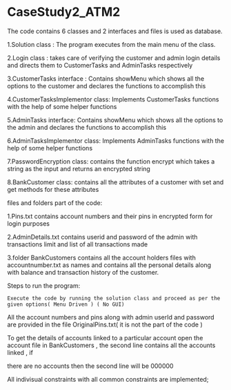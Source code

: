 # CaseStudy2_ATM2
The code contains 6 classes and 2 interfaces and files is used as database.


  1.Solution class : The program executes from the main menu of the class.
  
  2.Login class : takes care of verifying the customer and admin login details and directs them to CustomerTasks and AdminTasks respectively
  
  3.CustomerTasks interface : Contains showMenu which shows all the options to the customer and declares the functions to accomplish this
  
  4.CustomerTasksImplementor class: Implements CustomerTasks functions with the help of some helper functions
  
  5.AdminTasks interface: Contains showMenu which shows all the options to the admin and declares the functions to accomplish this
  
  6.AdminTasksImplementor class: Implements AdminTasks functions with the help of some helper functions
  
  7.PasswordEncryption class: contains the function encrypt which takes a string as the input and returns an encrypted string
  
  8.BankCustomer class: contains all the attributes of a customer with set and get methods for these attributes
  
  
  files and folders part of the code:
  
  1.Pins.txt contains account numbers and their pins in encrypted form for login purposes
  
  2.AdminDetails.txt contains userid and password of the admin with transactions limit and list of all transactions made
  
  3.folder BankCustomers contains all the account holders files with accountnumber.txt as names and contains all the personal details along with
    balance and transaction history of the customer.
    
  
  Steps to run the program:
  
    Execute the code by running the solution class and proceed as per the given options( Menu Driven ) ( No GUI)
    
    
 All the account numbers and pins along with admin userId and password are provided in the file OriginalPins.txt( it is not the part of the code )
 
 To get the details of accounts linked to a particular account open the account file in BankCustomers , the second line contains all the accounts linked , if
 
 there are no accounts then the second line will be 000000
 
 All indivisual constraints with all common constraints are implemented;
 
